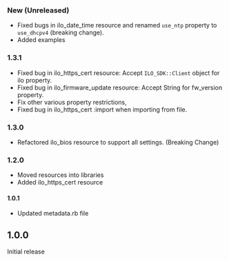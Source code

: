 ### New (Unreleased)
 - Fixed bugs in ilo_date_time resource and renamed `use_ntp` property to `use_dhcpv4` (breaking change).
 - Added examples

### 1.3.1
 - Fixed bug in ilo_https_cert resource: Accept `ILO_SDK::Client` object for ilo property.
 - Fixed bug in ilo_firmware_update resource: Accept String for fw_version property.
 - Fix other various property restrictions,
 - Fixed bug in ilo_https_cert :import when importing from file.

### 1.3.0
 - Refactored ilo_bios resource to support all settings. (Breaking Change)

### 1.2.0
 - Moved resources into libraries
 - Added ilo_https_cert resource

#### 1.0.1
 - Updated metadata.rb file

## 1.0.0
Initial release
